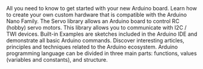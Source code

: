 <EssentialsColumn title="First Steps">
  <EssentialElement title="Quickstart Guide" type="getting-started" link="https://www.arduino.cc/en/Guide/ArduinoNano">
    All you need to know to get started with your new Arduino board.
  </EssentialElement>
  <EssentialElement title="Nano Hardware Design Guide" type="tutorial" link="/learn/hardware/nano-pcb-guide">
    Learn how to create your own custom hardware that is compatible with the Arduino Nano Family.
  </EssentialElement>
</EssentialsColumn>

<EssentialsColumn title="Suggested Libraries">

<EssentialElement title="Servo" type="library" link="https://www.arduino.cc/reference/en/libraries/servo/">
The Servo library allows an Arduino board to control RC (hobby) servo motors.
</EssentialElement>

  <EssentialElement title="Wire" type="library" link="https://www.arduino.cc/en/reference/wire">
This library allows you to communicate with I2C / TWI devices.
  </EssentialElement>
</EssentialsColumn>

<EssentialsColumn title="Arduino Basics">
  <EssentialElement title="Built-in Examples" type="tutorial" link="/built-in-examples/">
    Built-in Examples are sketches included in the Arduino IDE and demonstrate all basic Arduino commands.
  </EssentialElement>
  <EssentialElement title="Learn" type="resource" link="https://www.arduino.cc/en/Tutorial/learn">
    Discover interesting articles, principles and techniques related to the Arduino ecosystem.
  </EssentialElement>
  <EssentialElement title="Language References" type="resource" link="https://www.arduino.cc/reference/en/">
  Arduino programming language can be divided in three main parts: functions, values (variables and constants), and structure.
  </EssentialElement>
</EssentialsColumn>